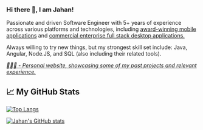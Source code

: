 ### Hi there 👋, I am Jahan!

Passionate and driven Software Engineer with 5+ years of experience across various platforms and technologies, including [award-winning mobile applications](https://apps.apple.com/gb/app/hour-blocks-day-planner/id1456275153#?platform=iphone) and [commercial enterprise full stack desktop applications.](https://www.disclosureservices.com/)

Always willing to try new things, but my strongest skill set include: Java, Angular, Node.JS, and SQL (also including their related tools).

_[🧑🏾‍💻 - Personal website, showcasing some of my past projects and relevant experience.](https://jahanu.github.io)_


## &#x1f4c8; My GitHub Stats
[![Top Langs](https://github-readme-stats.vercel.app/api/top-langs/?username=jahanu&theme=default&langs_count=7&hide=css,html&layout=compact)](https://github.com/anuraghazra/github-readme-stats)

[![Jahan's GitHub stats](https://github-readme-stats.vercel.app/api?username=Jahanu&hide=contribs&theme=default&count_private=true&show_icons=true)](https://github.com/anuraghazra/github-readme-stats)


<!--
**JahanU/jahanu** is a ✨ _special_ ✨ repository because its `README.md` (this file) appears on your GitHub profile.
-->
